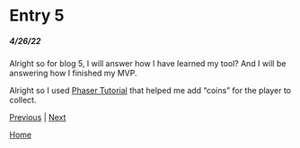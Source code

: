 # Entry 5
##### 4/26/22

Alright so for blog 5, I will answer how I have learned my tool? And I will be answering how I finished my MVP. 

Alright so I used [Phaser Tutorial](https://phaser.io/tutorials/making-your-first-phaser-3-game/part8) that helped me add “coins” for the player to collect.

[Previous](entry04.md) | [Next](entry06.md)

[Home](../README.md)
